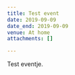 ```yaml
---
title: Test event
date: 2019-09-09
date_end: 2019-09-09
venue: At home
attachments: []

---
```

Test eventje.